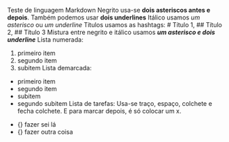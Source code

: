 Teste de linguagem Markdown
Negrito usa-se **dois asteriscos antes e depois**. Também podemos usar __dois underlines__
Itálico usamos *um asterisco* ou _um underline_
Títulos usamos as hashtags: # Título 1, ## Título 2, ## Título 3
Mistura entre negrito e itálico usamos *__um asterisco e dois underline__*
Lista numerada:
1. primeiro item
2. segundo item
 0. subitem
 Lista demarcada:
 * primeiro item
 * segundo item
  * subitem
  * segundo subitem
 Lista de tarefas:
 Usa-se traço, espaço, colchete e fecha colchete. E para marcar depois, é só colocar um x.
 - {} fazer sei lá
 - {} fazer outra coisa
